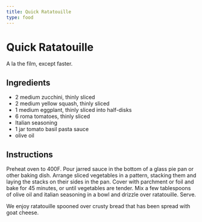 ```yaml
---
title: Quick Ratatouille
type: food
---
```

# Quick Ratatouille

A la the film, except faster.

## Ingredients

- 2 medium zucchini, thinly sliced
- 2 medium yellow squash, thinly sliced
- 1 medium eggplant, thinly sliced into half-disks
- 6 roma tomatoes, thinly sliced
- Italian seasoning
- 1 jar tomato basil pasta sauce
- olive oil

## Instructions

Preheat oven to 400F. Pour jarred sauce in the bottom of a glass pie pan or other baking dish. Arrange sliced vegetables in a pattern, stacking them and laying the stacks on their sides in the pan. Cover with parchment or foil and bake for 45 minutes, or until vegetables are tender. Mix a few tablespoons of olive oil and italian seasoning in a bowl and drizzle over ratatouille. Serve.

We enjoy ratatouille spooned over crusty bread that has been spread with goat cheese.
